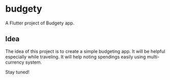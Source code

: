 # budgety

A Flutter project of Budgety app.

## Idea

The idea of this project is to create a simple budgeting app. It will be helpful especially while traveling. It will help noting spendings easily using multi-currency system.

Stay tuned!